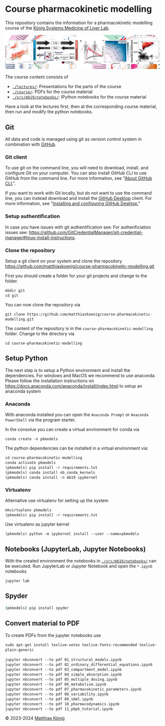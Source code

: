# Course pharmacokinetic modelling
This repository contains the information for a pharmacokinetic modelling course of the [König Systems Medicine of Liver Lab](https://livermetabolism.com). 

![König lab](./images/banner.png)

The course content consists of
- [`./lectures/`](./lectures/): Presentations for the parts of the course
- [`./course/`](./course/): PDFs for the course material
- [`./src/mb19/notebooks/`](./src/mb19/notebooks/): IPython notebooks for the course material

Have a look at the lectures first, then at the corresponding course material, then run and modify the python notebooks.

## Git
All data and code is managed using git as version control system in combination with [GitHub](https://github.com).

### Git client
To use git on the command line, you will need to download, install, and configure Git on your computer. You can also install GitHub CLI to use GitHub from the command line. For more information, see "[About GitHub CLI.](https://docs.github.com/en/github-cli/github-cli/about-github-cli)".

If you want to work with Git locally, but do not want to use the command line, you can instead download and install the [GitHub Desktop](https://desktop.github.com/) client. For more information, see "[Installing and configuring GitHub Desktop.](https://docs.github.com/en/desktop/installing-and-configuring-github-desktop)"

### Setup authentification
In case you have issues with git authentification see: For authenficiation issues see: https://github.com/GitCredentialManager/git-credential-manager#linux-install-instructions.

### Clone the repository
Setup a git client on your system and clone the repository https://github.com/matthiaskoenig/course-pharmacokinetic-modelling.git

First you should create a folder for your git projects and change to the folder. 
```
mkdir git
cd git
```

You can now clone the repository via
``` 
git clone https://github.com/matthiaskoenig/course-pharmacokinetic-modelling.git
```
The content of the repository is in the `course-pharmacokinetic-modelling` folder. Change to the directory
via
```
cd course-pharmacokinetic-modelling
```

## Setup Python
The next step is to setup a Python environment and install the dependencies. For windows and MacOS we recommend to use anaconda. Please follow the installation instructions on https://docs.anaconda.com/anaconda/install/index.html to setup an anaconda system

### Anaconda
With anaconda installed you can open the `Anaconda Prompt` or `Anaconda PowerShell` via the program starter.

In the consolue you can create a virtual environment for conda via 
```
conda create -n pkmodels
```

The python dependencies can be installed in a virtual environment via:

```
cd course-pharmacokinetic-modelling
conda activate pkmodels
(pkmodels) pip install -r requirements.txt
(pkmodels) conda install nb_conda_kernels
(pkmodels) conda install -n mb19 ipykernel 
```

### Virtualenv
Alternative use virtualenv for setting up the system
```
mkvirtualenv pkmodels
(pkmodels) pip install -r requirements.txt
```
Use virtualenv as jupyter kernel
```
(pkmodels) python -m ipykernel install --user --name=pkmodels
```

## Notebooks (JupyterLab, Jupyter Notebooks)
With the created environment the notebooks in
[`./src/mb19/notebooks/`](./src/mb19/notebooks/)
can be executed. Run JupyterLab or Jupyter Notebook and open the `*.ipynb` notebooks

```
jupyter lab
```

## Spyder
```bash
(pkmodels) pip install spyder
```

## Convert material to PDF
To create PDFs from the jupyter notebooks use
```
sudo apt-get install texlive-xetex texlive-fonts-recommended texlive-plain-generic

jupyter nbconvert --to pdf 01_structural_models.ipynb
jupyter nbconvert --to pdf 02_ordinary_differential_equations.ipynb
jupyter nbconvert --to pdf 03_compartment_model.ipynb
jupyter nbconvert --to pdf 04_simple_absorption.ipynb
jupyter nbconvert --to pdf 05_multiple_dosing.ipynb
jupyter nbconvert --to pdf 06_metabolism.ipynb
jupyter nbconvert --to pdf 07_pharmacokinetic_parameters.ipynb
jupyter nbconvert --to pdf 08_variability.ipynb
jupyter nbconvert --to pdf 09_sbml.ipynb
jupyter nbconvert --to pdf 10_pharmacodynamics.ipynb
jupyter nbconvert --to pdf 11_pbpk_tutorial.ipynb
```

© 2023-2024 [Matthias König](https://livermetabolism.com)